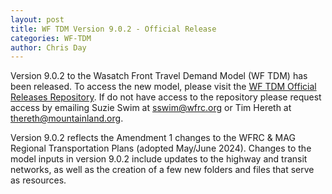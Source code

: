 ```yaml
---
layout: post
title: WF TDM Version 9.0.2 - Official Release
categories: WF-TDM
author: Chris Day
---
```


Version 9.0.2 to the Wasatch Front Travel Demand Model (WF TDM) has been released. To access the new model, please visit the [WF TDM Official Releases Repository](https://github.com/WFRCAnalytics/WF-TDM-Official-Releases/releases/tag/v9.0.2-official). If do not have access to the repository please request access by emailing Suzie Swim at sswim@wfrc.org or Tim Hereth at thereth@mountainland.org.

Version 9.0.2 reflects the Amendment 1 changes to the WFRC & MAG Regional Transportation Plans (adopted May/June 2024). Changes to the model inputs in version 9.0.2 include updates to the highway and transit networks, as well as the creation of a few new folders and files that serve as resources.
